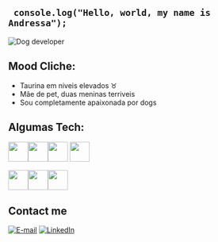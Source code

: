 ## ``` console.log("Hello, world, my name is Andressa");```

![Dog developer](https://media.giphy.com/media/SwImQhtiNA7io/giphy.gif)

## Mood Cliche: 
- Taurina em niveis elevados ♉
- Mãe de pet, duas meninas terriveis 
- Sou completamente apaixonada por dogs 

## Algumas Tech:
<img src="https://cdn.jsdelivr.net/gh/devicons/devicon/icons/html5/html5-original.svg" width="40" height="40" /><img src="https://cdn.jsdelivr.net/gh/devicons/devicon/icons/css3/css3-original.svg" width="40" height="40"  /><img src="https://cdn.jsdelivr.net/gh/devicons/devicon/icons/javascript/javascript-original.svg" width="40" height="40" />
<img src="https://cdn.jsdelivr.net/gh/devicons/devicon/icons/react/react-original.svg" width="40" height="40"/>
<link rel="stylesheet" href="https://cdn.jsdelivr.net/gh/devicons/devicon@v2.15.1/devicon.min.css" width="40" height="40"><img src="https://cdn.jsdelivr.net/gh/devicons/devicon/icons/nodejs/nodejs-original.svg" width="40" height="40"/><img src="https://cdn.jsdelivr.net/gh/devicons/devicon/icons/sass/sass-original.svg" width="40" height="40" /><img src="https://cdn.jsdelivr.net/gh/devicons/devicon/icons/typescript/typescript-original.svg" width="40" height="40" />

## Contact me
[![E-mail](https://img.shields.io/badge/Gmail-D14836?style=for-the-badge&logo=gmail&logoColor=white)](projetosdev.andressa@gmail.com)
[![LinkedIn](https://img.shields.io/badge/LinkedIn-000?style=for-the-badge&logo=linkedin&logoColor=0E76A8)](https://www.linkedin.com/in/andressa-gabriele/)
